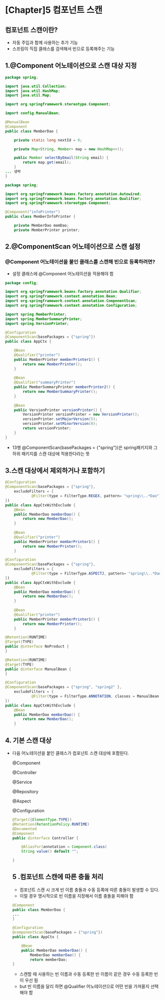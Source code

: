 # [Chapter]5 컴포넌트 스캔

## 컴포넌트 스캔이란?

- 자동 주입과 함께 사용하는 추가 기능
- 스프링이 직접 클래스를 검색해서 빈으로 등록해주는 기능

## 1.@Component 어노테이션으로 스캔 대상 지정

```java
package spring;

import java.util.Collection;
import java.util.HashMap;
import java.util.Map;

import org.springframework.stereotype.Component;

import config.ManualBean;

@ManualBean
@Component
public class MemberDao {

	private static long nextId = 0;

	private Map<String, Member> map = new HashMap<>();

	public Member selectByEmail(String email) {
		return map.get(email);
	}
... 생략
}
```

```java
package spring;

import org.springframework.beans.factory.annotation.Autowired;
import org.springframework.beans.factory.annotation.Qualifier;
import org.springframework.stereotype.Component;

@Component("infoPrinter")
public class MemberInfoPrinter {

	private MemberDao memDao;
	private MemberPrinter printer;
```

## 2.@ComponentScan 어노테이션으로 스캔 설정

### @Component 어노테이션을 붙인 클래스를 스캔해 빈으로 등록하려면?

- 설정 클래스에 @Component 어노테이션을 적용해야 함

```java
package config;

import org.springframework.beans.factory.annotation.Qualifier;
import org.springframework.context.annotation.Bean;
import org.springframework.context.annotation.ComponentScan;
import org.springframework.context.annotation.Configuration;

import spring.MemberPrinter;
import spring.MemberSummaryPrinter;
import spring.VersionPrinter;

@Configuration
@ComponentScan(basePackages = {"spring"})
public class AppCtx {

	@Bean
	@Qualifier("printer")
	public MemberPrinter memberPrinter1() {
		return new MemberPrinter();
	}
	
	@Bean
	@Qualifier("summaryPrinter")
	public MemberSummaryPrinter memberPrinter2() {
		return new MemberSummaryPrinter();
	}
	
	@Bean
	public VersionPrinter versionPrinter() {
		VersionPrinter versionPrinter = new VersionPrinter();
		versionPrinter.setMajorVersion(5);
		versionPrinter.setMinorVersion(0);
		return versionPrinter;
	}
}
```

- 13행 @ComponentScan(basePackages = {"spring"})은 spring패키지와 그 하위 패키지를 스캔 대상에 적용한다라는 뜻

## 3.스캔 대상에서 제외하거나 포함하기

```java
@Configuration
@ComponentScan(basePackages = {"spring"}, 
	excludeFilters = { 
			@Filter(type = FilterType.REGEX, pattern= "spring\\..*Dao"))			
})
public class AppCtxWithExclude {
	@Bean
	public MemberDao memberDao() {
		return new MemberDao();
	}
	
	@Bean
	@Qualifier("printer")
	public MemberPrinter memberPrinter1() {
		return new MemberPrinter();
	}
```

```java
@Configuration
@ComponentScan(basePackages = {"spring"}, 
	excludeFilters = { 
			@Filter(type = FilterType.ASPECTJ, pattern= "spring\\..*Dao"))			
})
public class AppCtxWithExclude {
	@Bean
	public MemberDao memberDao() {
		return new MemberDao();
	}
	
	@Bean
	@Qualifier("printer")
	public MemberPrinter memberPrinter1() {
		return new MemberPrinter();
	}
```

```java
@Retention(RUNTIME)
@Target(TYPE)
public @interface NoProduct {
}

@Retention(RUNTIME)
@target(TYPE)
public @interface ManualBean {
}
```

```java
@Configuration
@ComponentScan(basePackages = {"spring", "spring2" }, 
	excludeFilters = { 
			@Filter(type = FilterType.ANNOTATION, classes = ManualBean.class )			
})
public class AppCtxWithExclude {
	@Bean
	public MemberDao memberDao() {
		return new MemberDao();
	}
```

## 4. 기본 스캔 대상

- 다음 어노테이션을 붙인 클래스가 컴포넌트 스캔 대상에 포함된다.
    
    @Component
    
    @Controller
    
    @Service
    
    @Repository
    
    @Aspect
    
    @Configuration
    
    ```java
    @Target({ElementType.TYPE})
    @Retention(RetentionPolicy.RUNTIME)
    @Documented
    @Component
    public @interface Controller {
    
    	@AliasFor(annotation = Component.class)
    	String value() default "";
    
    }
    ```
    
    ## 5 .컴포넌트 스캔에 따른 충돌 처리
    
    - 컴포넌트 스캔 시 크게 빈 이름 충돌과 수동 등록에 따른 충돌이 발생할 수 있다.
    - 이럴 경우 명시적으로 빈 이름을 지정해서 이름 충돌을 피해야 함
    
    ```java
    @Component
    public class MemberDao {
    ...
    }
    ```
    
    ```java
    @Configuration
    @componentScan(basePackages = {"spring"})
    public class AppCtx {
    
    	@Bean
    	public MemberDao memberDao() {
    		MemberDao memberDao() {
    		return memberDao;
    }
    ```
    
    - 스캔할 때 사용하는 빈 이름과 수동 등록한 빈 이름이 같은 경우 수동 등록한 빈이 우선 됨
    - but 빈 이름을 달리 하면 @Qualifier 어노테이션으로 어떤 빈을 가져올지 선택해야 함